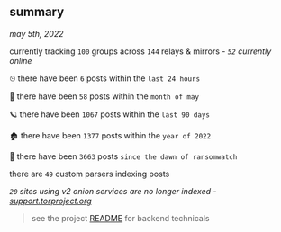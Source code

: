 
## summary
_may 5th, 2022_

currently tracking `100` groups across `144` relays & mirrors - _`52` currently online_

⏲ there have been `6` posts within the `last 24 hours`

🦈 there have been `58` posts within the `month of may`

🪐 there have been `1067` posts within the `last 90 days`

🏚 there have been `1377` posts within the `year of 2022`

🦕 there have been `3663` posts `since the dawn of ransomwatch`

there are `49` custom parsers indexing posts

_`20` sites using v2 onion services are no longer indexed - [support.torproject.org](https://support.torproject.org/onionservices/v2-deprecation/)_

> see the project [README](https://github.com/thetanz/ransomwatch#ransomwatch--) for backend technicals
